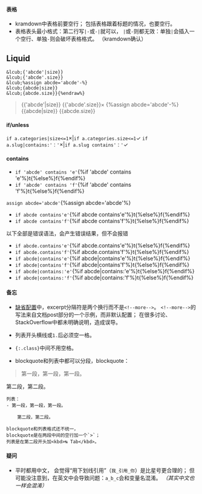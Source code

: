 #### 表格
- kramdown中表格前要空行；
包括表格跟着标题的情况，也要空行。
- 表格表头最小格式：第二行写`|-`或`-|`就可以，
`|`或`-`则都无效：单独`|`会插入一个空行、单独`-`则会破坏表格格式。
（kramdown确认）

## Liquid
```liquid{%raw%}
&lcub;{'abcde'|size}}
&lcub;{'abcde'.size}}
&lcub;%assign abcde='abcde'-%}
&lcub;{abcde|size}}
&lcub;{abcde.size}}{%endraw%}
```
>{{'abcde'|size}}
{{'abcde'.size}}×
{%assign abcde='abcde'-%}
{{abcde|size}}
{{abcde.size}}

#### if/unless

`if a.categories|size<=1`×|`if a.categories.size<=1`✓
`if a.slug|contains:'：'`×|`if a.slug contains'：'`✓

#### contains
- `if 'abcde' contains 'e'`{%if 'abcde' contains 'e'%}t{%else%}f{%endif%}
- `if 'abcde' contains 'f'`{%if 'abcde' contains 'f'%}t{%else%}f{%endif%}

`assign abcde='abcde'`{%assign abcde='abcde'%}
- `if abcde contains'e'`{%if abcde contains'e'%}t{%else%}f{%endif%}
- `if abcde contains'f'`{%if abcde contains'f'%}t{%else%}f{%endif%}

以下全部是错误语法，会产生错误结果，但不会报错
- `if abcde.contains'e'`{%if abcde.contains'e'%}t{%else%}f{%endif%}
- `if abcde.contains'f'`{%if abcde.contains'f'%}t{%else%}f{%endif%}
- `if abcde|contains'e'`{%if abcde|contains'e'%}t{%else%}f{%endif%}
- `if abcde|contains'f'`{%if abcde|contains'f'%}t{%else%}f{%endif%}
- `if abcde|contains:'e'`{%if abcde|contains:'e'%}t{%else%}f{%endif%}
- `if abcde|contains:'f'`{%if abcde|contains:'f'%}t{%else%}f{%endif%}

#### 备忘
- [缺省配置]中，excerpt分隔符是两个换行而不是`<!--more-->`。
`<!--more-->`的写法来自文档post部分的一个示例，而非默认配置；
在很多讨论、StackOverflow中都未明确说明，造成误导。

- 列表开头横线或`1.`后必须空一格。
- `{:.class}`中间不用空格。

- blockquote和列表中都可以分段，blockquote：
>第一段，第一段，第一段。
>
第二段，第二段。

	列表：
	- 第一段，第一段，第一段。

		第二段，第二段。
	
	blockquote和列表格式还不统一，
	blockquote是在两段中间的空行加一个`>`；
	列表是在第二段开头加<kbd>↹ Tab</kbd>。

[缺省配置]:https://jekyllrb.com/docs/configuration/default/

#### 疑问
- 平时都用中文，
会觉得“用下划线引用”（`我_引用_你`）是比星号更合理的；
但可能没注意到，在英文中会导致问题：`a_b_c`会和变量名混淆。
*（其实中文也一样会混淆）*
